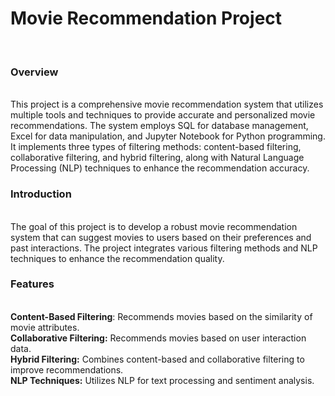 <h1>Movie Recommendation Project</h1><br>
<h3>Overview</h3><br>
This project is a comprehensive movie recommendation system that utilizes multiple tools and techniques to provide accurate and personalized movie recommendations. The system employs SQL for database management, Excel for data manipulation, and Jupyter Notebook for Python programming. It implements three types of filtering methods: content-based filtering, collaborative filtering, and hybrid filtering, along with Natural Language Processing (NLP) techniques to enhance the recommendation accuracy.<br>
<h3>Introduction</h3><br>
The goal of this project is to develop a robust movie recommendation system that can suggest movies to users based on their preferences and past interactions. The project integrates various filtering methods and NLP techniques to enhance the recommendation quality.<br>

<h3>Features</h3><br>
<b>Content-Based Filtering</b>: Recommends movies based on the similarity of movie attributes.<br>
<b>Collaborative Filtering:</b> Recommends movies based on user interaction data.<br>
<b>Hybrid Filtering:</b> Combines content-based and collaborative filtering to improve recommendations.<br>
<b>NLP Techniques:</b> Utilizes NLP for text processing and sentiment analysis.<br>
